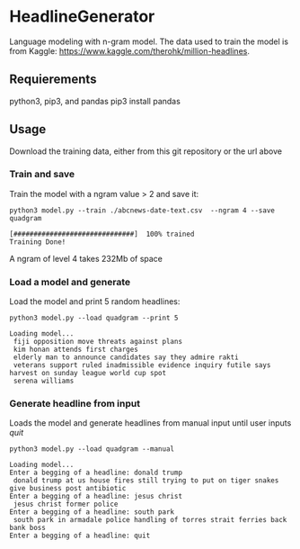 # HeadlineGenerator
Language modeling with n-gram model. The data used to train the model is from Kaggle: https://www.kaggle.com/therohk/million-headlines.

## Requierements
python3, pip3, and pandas
    pip3 install pandas

## Usage
Download the training data, either from this  git repository or the url above

### Train and save
Train the model with a ngram value > 2 and save it:

    python3 model.py --train ./abcnews-date-text.csv  --ngram 4 --save quadgram
    
```
[##############################]  100% trained
Training Done!
```
A ngram of level 4 takes 232Mb of space

### Load a model and generate

Load the model and print 5 random headlines:

    python3 model.py --load quadgram --print 5
```
Loading model...
 fiji opposition move threats against plans 
 kim honan attends first charges 
 elderly man to announce candidates say they admire rakti 
 veterans support ruled inadmissible evidence inquiry futile says harvest on sunday league world cup spot 
 serena williams
```
### Generate headline from input

Loads the model and generate headlines from manual input until user inputs *quit*

    python3 model.py --load quadgram --manual
    
```
Loading model...
Enter a begging of a headline: donald trump
 donald trump at us house fires still trying to put on tiger snakes give business post antibiotic 
Enter a begging of a headline: jesus christ
 jesus christ former police 
Enter a begging of a headline: south park
 south park in armadale police handling of torres strait ferries back bank boss 
Enter a begging of a headline: quit
```

